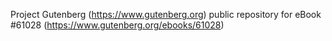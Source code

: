 Project Gutenberg (https://www.gutenberg.org) public repository for eBook #61028 (https://www.gutenberg.org/ebooks/61028)
